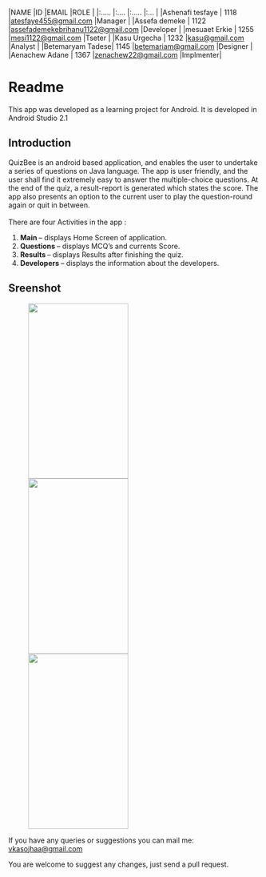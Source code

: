 |NAME |ID |EMAIL |ROLE | |:..... |:.... |:..... |:... |
|Ashenafi tesfaye | 1118 |atesfaye455@gmail.com |Manager | 
|Assefa demeke | 1122 |assefademekebrihanu1122@gmail.com |Developer |
|mesuaet Erkie | 1255 |mesi1122@gmail.com |Tseter | 
|Kasu Urgecha | 1232 |kasu@gmail.com |Analyst | 
|Betemaryam Tadese| 1145 |betemariam@gmail.com |Designer |
|Aenachew Adane | 1367 |zenachew22@gmail.com |Implmenter|



# Readme
This app was developed as a learning project for Android. It is developed in Android Studio 2.1<br>

## Introduction
QuizBee is an android based application, and enables the user to undertake a series of questions on Java language. The app is user friendly, and the user shall find it extremely easy to answer the multiple-choice questions. At the end of the quiz, a result-report is generated which states the score. The app also presents an option to the current user to play the question-round again or quit in between.<br>
<br>There are four Activities in the app :<br>
<ol>
<li> <b>Main </b>– displays Home Screen of application.
<li> <b>Questions </b>– displays MCQ’s and currents Score.
<li> <b>Results </b>– displays Results after finishing the quiz.
<li> <b>Developers </b>– displays the information about the developers.</ol>

## Sreenshot

<p id="img_cont">
	<img src="/screenshot/pic1.png" width = "200" height= "350" hspace=40>
	<img src="/screenshot/pic2.png" width = "200" height= "350" hspace=40>
	<img src="/screenshot/pic3.png" width = "200" height= "350" hspace=40>
</p>

If you have any queries or suggestions you can mail me: vkasojhaa@gmail.com

You are welcome to suggest any changes, just send a pull request.

